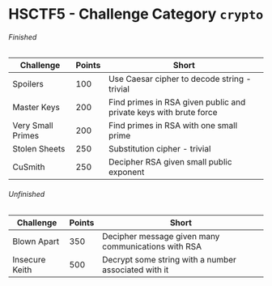 # HSCTF5 - Challenge Category `crypto`

###### Finished
Challenge | Points | Short
--- | --- | ---
Spoilers | 100 | Use Caesar cipher to decode string - trivial
Master Keys | 200 | Find primes in RSA given public and private keys with brute force
Very Small Primes | 200 | Find primes in RSA with one small prime
Stolen Sheets | 250 | Substitution cipher - trivial
CuSmith | 250 | Decipher RSA given small public exponent

###### Unfinished
Challenge | Points | Short
--- | --- | ---
Blown Apart | 350 | Decipher message given many communications with RSA
Insecure Keith | 500 | Decrypt some string with a number associated with it
